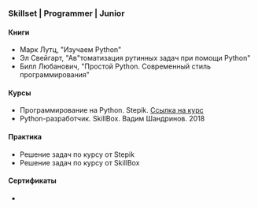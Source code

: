 <h3>Skillset | Programmer | Junior</h3>

<h4>Книги</h4>

* Марк Лутц, "Изучаем Python"
* Эл Свейгарт, "Ав"томатизация рутинных задач при помощи Python"
* Билл Любанович, "Простой Python. Современный стиль программирования"

<h4>Курсы</h4>

* Программирование на Python. Stepik. [Ссылка на курс](https://stepik.org/course/67/syllabus)
* Python-разработчик. SkillBox. Вадим Шандринов. 2018

<h4>Практика</h4>

* Решение задач по курсу от Stepik
* Решение задач по курсу от SkillBox

<h4>Сертификаты</h4>

* 